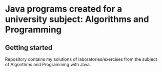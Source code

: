 # Java programs created for a university subject: Algorithms and Programming



## Getting started

Repository contains my solutions of laboratories/exercises from the subject of Algorithms and Programming with Java. 
